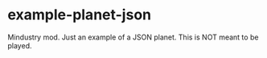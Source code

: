 # example-planet-json
Mindustry mod. Just an example of a JSON planet. This is NOT meant to be played.
